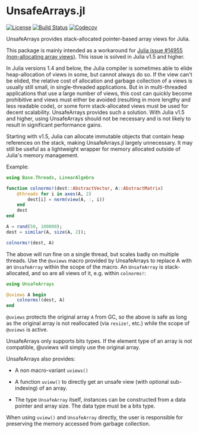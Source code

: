 # UnsafeArrays.jl

[![License](http://img.shields.io/badge/license-MIT-brightgreen.svg?style=flat)](LICENSE.md)
[![Build Status](https://github.com/JuliaArrays/UnsafeArrays.jl/workflows/CI/badge.svg?branch=main)](https://github.com/JuliaArrays/UnsafeArrays.jl/actions?query=workflow%3ACI)
[![Codecov](https://codecov.io/gh/JuliaArrays/UnsafeArrays.jl/branch/main/graph/badge.svg)](https://codecov.io/gh/JuliaArrays/UnsafeArrays.jl)

UnsafeArrays provides stack-allocated pointer-based array views for Julia.

This package is mainly intended as a workaround for
[Julia issue #14955 (non-allocating array views)](https://github.com/JuliaLang/julia/issues/14955). This issue is solved in Julia v1.5 and higher.

In Julia versions 1.4 and below, the Julia compiler is sometimes able to
elide heap-allocation of views in some, but cannot always do so. If the view
can't be elided, the relative cost of allocation and garbage collection of a
views is usually still small, in single-threaded applications. But in
in multi-threaded applications that use a large number of views, this cost can
quickly become prohibitive and views must either be avoided (resulting in more
lengthy and less readable code), or some form stack-allocated views must be
used for decent scalability. UnsafeArrays provides such a solution.
With Julia v1.5 and higher, using UnsafeArrays should not be necessary and is
not likely to result in significant performance gains.

Starting with v1.5, Julia can allocate immutable objects that contain
heap references on the stack, making UnsafeArrays.jl largely unnecessary.
It may still be useful as a lightweight wrapper for memory allocated outside
of Julia's memory management.

Example:

```julia
using Base.Threads, LinearAlgebra

function colnorms!(dest::AbstractVector, A::AbstractMatrix)
    @threads for i in axes(A, 2)
        dest[i] = norm(view(A, :, i))
    end
    dest
end

A = rand(50, 100000);
dest = similar(A, size(A, 2));

colnorms!(dest, A)
```

The above will run fine on a single thread, but scales badly on multiple
threads. Use the `@uviews` macro provided by UnsafeArrays to replace A with an
`UnsafeArray` within the scope of the macro. An `UnsafeArray` is
stack-allocated, and so are all views of it, e.g. within `colnorms!`:

```julia
using UnsafeArrays

@uviews A begin
    colnorms!(dest, A)
end
```

`@uviews` protects the original array `A` from GC, so the above is safe as
long as the original array is not reallocated (via `resize!`, etc.) while the
scope of `@uviews` is active.

UnsafeArrays only supports bits types. If the element type of an array is not
compatible, @uviews will simply use the original array.

UnsafeArrays also provides:

* A non macro-variant `uviews()`

* A function `uview()` to directly get an unsafe view (with optional
  sub-indexing) of an array.

* The type `UnsafeArray` itself, instances can be constructed from a data
  pointer and array size. The data type must be a bits type.

When using `uview()` and `UnsafeArray` directly, the user is responsible for
preserving the memory accessed from garbage collection.
